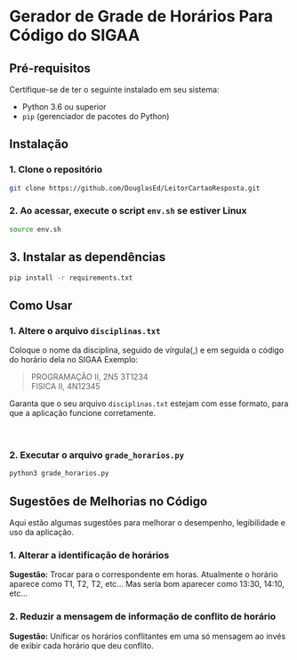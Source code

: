 # Gerador de Grade de Horários Para Código do SIGAA

## Pré-requisitos

Certifique-se de ter o seguinte instalado em seu sistema:

- Python 3.6 ou superior
- `pip` (gerenciador de pacotes do Python)

## Instalação

### 1. Clone o repositório

```bash
git clone https://github.com/DouglasEd/LeitorCartaoResposta.git
```

### 2. Ao acessar, execute o script `env.sh` se estiver Linux

```bash
source env.sh
```

## 3. Instalar as dependências

```bash
pip install -r requirements.txt
```

## Como Usar

### 1. Altere o arquivo `disciplinas.txt`

Coloque o nome da disciplina, seguido de vírgula(,) e em seguida o código do horário dela no SIGAA
Exemplo:

> PROGRAMAÇÃO II, 2N5 3T1234  
> FISICA II, 4N12345

Garanta que o seu arquivo `disciplinas.txt` estejam com esse formato, para que a aplicação funcione corretamente.
<br><br><br>

### 2. Executar o arquivo `grade_horarios.py`
```bash
python3 grade_horarios.py
```

## Sugestões de Melhorias no Código

Aqui estão algumas sugestões para melhorar o desempenho, legibilidade e uso da aplicação.

### 1. Alterar a identificação de horários

**Sugestão:** Trocar para o correspondente em horas. Atualmente o horário aparece como T1, T2, T2, etc... Mas seria bom aparecer como 13:30, 14:10, etc...

### 2. Reduzir a mensagem de informação de conflito de horário

**Sugestão:** Unificar os horários conflitantes em uma só mensagem ao invés de exibir cada horário que deu conflito.
